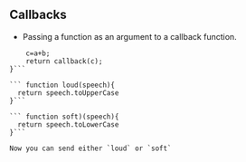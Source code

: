 ## Callbacks

* Passing a function as an argument to a callback function. 

``` function doStuff(a,b, callback){  
    c=a+b;  
    return callback(c);  
}```

``` function loud(speech){  
  return speech.toUpperCase
}```

``` function soft)(speech){  
  return speech.toLowerCase  
}```

Now you can send either `loud` or `soft`

